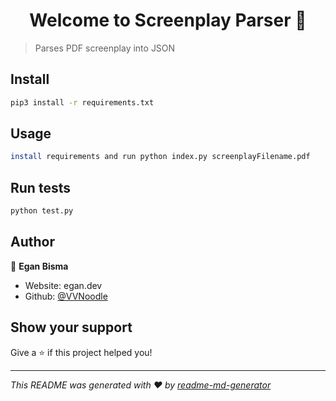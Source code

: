 <h1 align="center">Welcome to Screenplay Parser 👋</h1>
<p>
</p>

> Parses PDF screenplay into JSON

## Install

```sh
pip3 install -r requirements.txt
```

## Usage

```sh
install requirements and run python index.py screenplayFilename.pdf
```

## Run tests

```sh
python test.py
```

## Author

👤 **Egan Bisma**

* Website: egan.dev
* Github: [@VVNoodle](https://github.com/VVNoodle)

## Show your support

Give a ⭐️ if this project helped you!

***
_This README was generated with ❤️ by [readme-md-generator](https://github.com/kefranabg/readme-md-generator)_